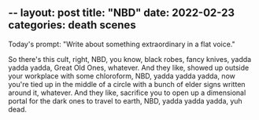 --
layout: post
title: "NBD"
date:   2022-02-23
categories: death scenes
---
Today's prompt: "Write about something extraordinary in a flat voice."

So there's this cult, right, NBD, you know, black robes, fancy knives, yadda yadda yadda, Great Old Ones, whatever. And they like, showed up outside your workplace with some chloroform, NBD, yadda yadda yadda, now you're tied up in the middle of a circle with a bunch of elder signs written around it, whatever. And they like, sacrifice you to open up a dimensional portal for the dark ones to travel to earth, NBD, yadda yadda yadda, yuh dead. 
